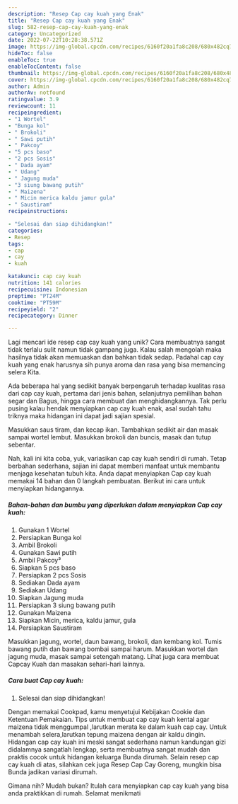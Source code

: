 ```yaml
---
description: "Resep Cap cay kuah yang Enak"
title: "Resep Cap cay kuah yang Enak"
slug: 582-resep-cap-cay-kuah-yang-enak
category: Uncategorized
date: 2022-07-22T10:28:38.571Z
image: https://img-global.cpcdn.com/recipes/6160f20a1fa8c208/680x482cq70/cap-cay-kuah-foto-resep-utama.jpg
hideToc: false
enableToc: true
enableTocContent: false
thumbnail: https://img-global.cpcdn.com/recipes/6160f20a1fa8c208/680x482cq70/cap-cay-kuah-foto-resep-utama.jpg
cover: https://img-global.cpcdn.com/recipes/6160f20a1fa8c208/680x482cq70/cap-cay-kuah-foto-resep-utama.jpg
author: Admin
authorAv: notfound
ratingvalue: 3.9
reviewcount: 11
recipeingredient:
- "1 Wortel"
- "Bunga kol"
- " Brokoli"
- " Sawi putih"
- " Pakcoy"
- "5 pcs baso"
- "2 pcs Sosis"
- " Dada ayam"
- " Udang"
- " Jagung muda"
- "3 siung bawang putih"
- " Maizena"
- " Micin merica kaldu jamur gula"
- " Saustiram"
recipeinstructions:

- "Selesai dan siap dihidangkan!"
categories:
- Resep
tags:
- cap
- cay
- kuah

katakunci: cap cay kuah 
nutrition: 141 calories
recipecuisine: Indonesian
preptime: "PT24M"
cooktime: "PT59M"
recipeyield: "2"
recipecategory: Dinner

---
```





Lagi mencari ide resep cap cay kuah yang unik? Cara membuatnya sangat tidak terlalu sulit namun tidak gampang juga. Kalau salah mengolah maka hasilnya tidak akan memuaskan dan bahkan tidak sedap. Padahal cap cay kuah yang enak harusnya sih punya aroma dan rasa yang bisa memancing selera Kita.





Ada beberapa hal yang sedikit banyak berpengaruh terhadap kualitas rasa dari cap cay kuah, pertama dari jenis bahan, selanjutnya pemilihan bahan segar dan Bagus, hingga cara membuat dan menghidangkannya. Tak perlu pusing kalau hendak menyiapkan cap cay kuah enak,      asal sudah tahu triknya maka hidangan ini dapat jadi sajian spesial.














Masukkan saus tiram, dan kecap ikan. Tambahkan sedikit air dan masak sampai wortel lembut. Masukkan brokoli dan buncis, masak dan tutup sebentar.






Nah, kali ini kita coba, yuk, variasikan cap cay kuah sendiri di rumah. Tetap berbahan sederhana, sajian ini dapat memberi manfaat untuk membantu menjaga kesehatan tubuh kita. Anda dapat menyiapkan Cap cay kuah memakai 14 bahan dan 0 langkah pembuatan. Berikut ini cara untuk menyiapkan hidangannya.

<!--inarticleads1-->

##### Bahan-bahan dan bumbu yang diperlukan dalam menyiapkan Cap cay kuah:

1. Gunakan 1 Wortel
1. Persiapkan Bunga kol
1. Ambil  Brokoli
1. Gunakan  Sawi putih
1. Ambil  Pakcoy³
1. Siapkan 5 pcs baso
1. Persiapkan 2 pcs Sosis
1. Sediakan  Dada ayam
1. Sediakan  Udang
1. Siapkan  Jagung muda
1. Persiapkan 3 siung bawang putih
1. Gunakan  Maizena
1. Siapkan  Micin, merica, kaldu jamur, gula
1. Persiapkan  Saustiram


Masukkan jagung, wortel, daun bawang, brokoli, dan kembang kol. Tumis bawang putih dan bawang bombai sampai harum. Masukkan wortel dan jagung muda, masak sampai setengah matang. Lihat juga cara membuat Capcay Kuah dan masakan sehari-hari lainnya. 

<!--inarticleads2-->

##### Cara buat Cap cay kuah:


1. Selesai dan siap dihidangkan!

Dengan memakai Cookpad, kamu menyetujui Kebijakan Cookie dan Ketentuan Pemakaian. Tips untuk membuat cap cay kuah kental agar maizena tidak menggumpal ,larutkan merata ke dalam kuah cap cay. Untuk menambah selera,larutkan tepung maizena dengan air kaldu dingin. Hidangan cap cay kuah ini meski sangat sederhana namun kandungan gizi didalamnya sangatlah lengkap, serta membuatnya sangat mudah dan praktis cocok untuk hidangan keluarga Bunda dirumah. Selain resep cap cay kuah di atas, silahkan cek juga Resep Cap Cay Goreng, mungkin bisa Bunda jadikan variasi dirumah. 

Gimana nih? Mudah bukan? Itulah cara menyiapkan cap cay kuah yang bisa anda praktikkan di rumah. Selamat menikmati
